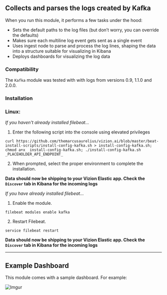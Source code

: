 ## Collects and parses the logs created by Kafka

When you run this module, it performs a few tasks under the hood:

- Sets the default paths to the log files (but don’t worry, you can override the defaults)
- Makes sure each multiline log event gets sent as a single event
- Uses ingest node to parse and process the log lines, shaping the data into a structure suitable for visualizing in Kibana
- Deploys dashboards for visualizing the log data

### Compatibility

The ```Kafka``` module was tested with with logs from versions 0.9, 1.1.0 and 2.0.0.


### Installation

### Linux:

<i>If you haven't already installed filebeat...</i>

1. Enter the following script into the console using elevated privileges

```
curl https://github.com/themarcusaurelius/vizion.ai/blob/master/beat-install-scripts/install-config-kafka.sh > install-config-kafka.sh; chmod a+x  install-config-kafka.sh; ./install-config-kafka.sh _PLACEHOLDER_API_ENDPOINT_
```

2. When prompted, select the proper environment to complete the installation.

**Data should now be shipping to your Vizion Elastic app. Check the ```Discover``` tab in Kibana for the incoming logs**

<i>If you have already installed filebeat...</i>

1. Enable the module.

```
filebeat modules enable kafka
```

2. Restart Filebeat.

```
service filebeat restart
```

**Data should now be shipping to your Vizion Elastic app. Check the ```Discover``` tab in Kibana for the incoming logs**

<hr>

## Example Dashboard

This module comes with a sample dashboard. For example:

![Imgur](https://imgur.com/u39MmSK.png)
